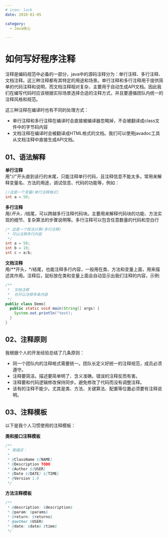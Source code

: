 ```yaml
---
# icon: lock
date: 2018-01-05

category:
  - Java核心

---
```


# 如何写好程序注释
注释是编码规范中必备的一部分，java中的源码注释分为：单行注释、多行注释、文档注释。这三种注释都有其特定的用途和场景。单行注释和多行注释用于提供简单的代码注释和说明，而文档注释相对复杂，主要用于自动生成API文档。因此我们在编写代码时应该根据实际场景选择合适的注释方式，并且要遵循团队内统一的注释风格和规范。

这三种注释在编译时也有不同的处理方式：
  - 单行注释和多行注释在编译时会直接被编译器忽略掉，不会被翻译成class文件中的字节码内容
  - 文档注释在编译时会被翻译成HTML格式的文档。我们可以使用javadoc工具从文档注释中直接生成API文档。

## 01、语法解释

**单行注释**  
用"//"开头直到该行的末尾，只能注释单行代码，且注释信息不能太多。常用来解释变量名、方法的用途，调试信息、代码的功能等，例如：

```java
//这是一个变量(单行注释格式)
int a = 50;
```

**多行注释**  
用/*开头，*/结尾，可以跨越多行注释代码块。主要用来解释代码块的功能、方法实现的细节、复杂算法的步骤说明等。多行注释可以包含任意数量的代码和空白行

```java
/* 这是一个除法计算(多行注释)
 * 可以注释多行内容
 */ 
int a = 50;
int b = 10;
int c = a/b;
```
**文档注释**  
用/**开头，*/结尾，也能注释多行内容，一般用在类、方法和变量上面，用来描述其作用。注释后，鼠标放在类和变量上面会自动显示出我们注释的内容，示例:
```java
/**
 *  文档注释
 *  也可以注释多条内容
 */
public class Demo{
  public static void main(String[] args) {
    System.out.println("test);
  }
}
```

## 02、注释原则

我根据个人的开发经验总结了几条原则：
- 同一个团队内的注释格式需要统一。团队长定义好统一的注释规范，成员必须遵守。
- 注释要简洁。描述要简单明了、含义准确，错误的注释反而有害。
- 注释要和代码逻辑修改保持同步。避免修改了代码而没有调整注释。
- 该有的注释不能少。尤其是类、方法、关键算法、配置等位置必须要有注释说明。

## 03、注释模板
以下是我个人习惯使用的注释模板：

**类和接口注释模板**
```java
/**
 * 类描述：
 * 
 * @ClassName ${NAME}
 * @Description TODO   
 * @Author ${USER}
 * @Date ${DATE} ${TIME}
 * @Version 1.0
 */
```

**方法注释模板**
```java
/** 
 * @description: $description$ 
 * @param: $params$ 
 * @return: $returns$ 
 * @author $USER$
 * @date: $date$ $time$
 */
```


